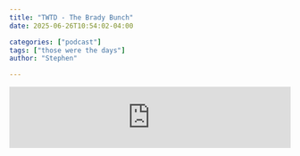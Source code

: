 ```yaml
---
title: "TWTD - The Brady Bunch"
date: 2025-06-26T10:54:02-04:00

categories: ["podcast"]
tags: ["those were the days"]
author: "Stephen"

---
```


<iframe src="https://embed.acast.com/$/63e2726119b0f400109d2166/685bf77ad9d2913a1f86b0d4?" frameBorder="0" width="100%" height="110px" allow="autoplay"></iframe>
